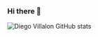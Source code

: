 ### Hi there 👋


![Diego Villalon GitHub stats](https://github-readme-stats.vercel.app/api?username=diegovillalon&show_icons=true&theme=radical)


<!--
**diegovillalon/diegovillalon** is a ✨ _special_ ✨ repository because its `README.md` (this file) appears on your GitHub profile.

Here are some ideas to get you started:

- 🔭 I’m currently working on ...
- 🌱 I’m currently learning ...
- 👯 I’m looking to collaborate on ...
- 🤔 I’m looking for help with ...
- 💬 Ask me about ...
- 📫 How to reach me: ...
- 😄 Pronouns: ...
- ⚡ Fun fact: ...
-->
